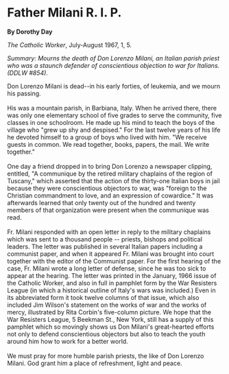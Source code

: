 Father Milani R. I. P.
======================

**By Dorothy Day**

*The Catholic Worker*, July-August 1967, 1, 5.

*Summary: Mourns the death of Don Lorenzo Milani, an Italian parish
priest who was a staunch defender of conscientious objection to war for
Italians. (DDLW \#854).*

Don Lorenzo Milani is dead--in his early forties, of leukemia, and we
mourn his passing.\
 \
 His was a mountain parish, in Barbiana, Italy. When he arrived there,
there was only one elementary school of five grades to serve the
community, five classes in one schoolroom. He made up his mind to teach
the boys of the village who "grew up shy and despised." For the last
twelve years of his life he devoted himself to a group of boys who lived
with him. "We receive guests in common. We read together, books, papers,
the mail. We write together."\
 \
 One day a friend dropped in to bring Don Lorenzo a newspaper clipping,
entitled, "A communique by the retired military chaplains of the region
of Tuscany," which asserted that the action of the thirty-one Italian
boys in jail because they were conscientious objectors to war, was
"foreign to the Christian commandment to love, and an expression of
cowardice." It was afterwards learned that only twenty out of the
hundred and twenty members of that organization were present when the
communique was read.\
 \
 Fr. Milani responded with an open letter in reply to the military
chaplains which was sent to a thousand people -- priests, bishops and
political leaders. The letter was published in several Italian papers
including a communist paper, and when it appeared Fr. Milani was brought
into court together with the editor of the Communist paper. For the
first hearing of the case, Fr. Milani wrote a long letter of defense,
since he was too sick to appear at the hearing. The letter was printed
in the January, 1966 issue of the Catholic Worker, and also in full in
pamphlet form by the War Resisters League (in which a historical outline
of Italy's wars was included.) Even in its abbreviated form it took
twelve columns of that issue, which also included Jim Wilson's statement
on the works of war and the works of mercy, illustrated by Rita Corbin's
five-column picture. We hope that the War Resisters League, 5 Beekman
St., New York, still has a supply of this pamphlet which so movingly
shows us Don Milani's great-hearted efforts not only to defend
conscientious objectors but also to teach the youth around him how to
work for a better world.\
 \
 We must pray for more humble parish priests, the like of Don Lorenzo
Milani. God grant him a place of refreshment, light and peace.
